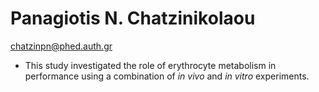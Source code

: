 # Panagiotis N. Chatzinikolaou
  chatzinpn@phed.auth.gr
  
- This study investigated the role of erythrocyte metabolism in performance using a combination of *in vivo* and *in vitro* experiments.

